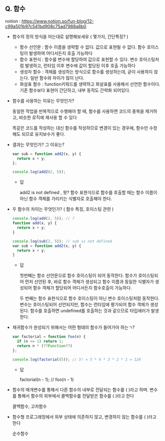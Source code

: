 ## Q. 함수<br>
notion : https://www.notion.so/fun-blog/12-c99a501b97c541bd908c75ad7988a8b0<br>

- 함수의 정의 방식을 아는대로 설명해보세유 ( 몇가지, 간단특징? )
    - 함수 선언문 : 함수 이름을 생략할 수 없다. 값으로 표현될 수 없다. 함수 호이스팅이 발생하여 어디서든지 호출 가능하다
    - 함수 표현식 : 함수를 변수에 할당하여 값으로 표현할 수 있다. 변수 호이스팅처럼 발생하고, 런타임 이후 변수에 값이 할당된 이후 호출 가능하다
    - 생성자 함수 : 객체를 생성하는 방식으로 함수를 생성하는데, 굳이 사용하지 않는다. 일반 함수와 차이가 많이 난다.
    - 화살표 함수 : function키워드를 생략하고 화살표를 사용해서 선언한 함수이다. 기존 함수보다 표현이 간단하고, 내부 동작도 간략화 되어있다.
- 함수를 사용하는 이유는 무엇인가?
    
    동일한 작업을 반복적으로 수행해야 할 때, 함수를 사용하면 코드의 중복을 제거하고, 비슷한 로직에 재사용 할 수 있다
    
    똑같은 코드를 작성하는 대신 함수를 작성하므로 변경이 있는 경우에, 함수만 수정해도 되므로 유지보수가 좋다. 
    
- 결과는 무엇인가? 그 이유는?
    
    ```jsx
    var sub = function add2(x, y) {
      return x + y;
    };
    
    console.log(add2(2, 5));
    ```
    
    - 답
        
        add2 is not defined , 왓? 함수 표현식으로 함수를 호출할 때는 함수 이름이 아닌 함수 객체를 가리키는 식별자로 호출해야 한다. 
        
    
- 두 함수의 차이는 무엇인가? ( 함수 특징, 호이스팅 관련 )
    
    ```jsx
    console.log(add(2, 5)); // 7
    function add(x, y) {
      return x + y;
    }
    
    console.log(sub(2, 5)); // sub is not defined
    var sub = function add2(x, y) {
      return x + y;
    }
    ```
    
    - 답
        
        첫번째는 함수 선언문으로 함수 호이스팅이 되어 동작한다.
        함수가 호이스팅되어 먼저 선언된 후, 바로 함수 객체가 생성되고 함수 이름과 동일한 식별자가 생성되어 함수 객체가 할당되어 어디서든지 함수호출이 가능하다. 
        
        두 번째는 함수 표현식으로 함수 호이스팅이 아닌 변수 호이스팅처럼 동작한다.
        변수는 호이스팅되어 선언되지만, 함수는 런타임에 평가되어 함수 객체가 생성된다. 함수를 호출하면 undefined를 호출하는 것과 같으므로 타입에러가 발생한다. 
        

- 재귀함수가 완성되기 위해서는 어떤 형태의 함수가 들어가야 하는ㄱ?
    
    ```jsx
    var factorial = function foo(n) {
      if (n <= 1) return 1;
      return n * (??Function??)
    };
    
    console.log(factorial(5)); // 5! = 5 * 4 * 3 * 2 * 1 = 120
    ```
    
    - 답
        
        factorial(n - 1);  // foo(n - 1)
        
    
- 함수의 매개변수를 통해서 다른 함수의 내부로 전달되는 함수를 (        )라고 하며. 변수를 통해서 함수의 외부에서 콜백함수를 전달받은 함수를 (         )라고 한다
    
    콜백함수, 고차함수 
    

- 함수형 프로그래밍에서 외부 상태에 의존하지 않고, 변경하지 않는 함수를 (      )라고 한다
    
    순수함수